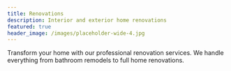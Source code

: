 ```yaml
---
title: Renovations
description: Interior and exterior home renovations
featured: true
header_image: /images/placeholder-wide-4.jpg
---
```


Transform your home with our professional renovation services. We handle everything from bathroom remodels to full home renovations.
